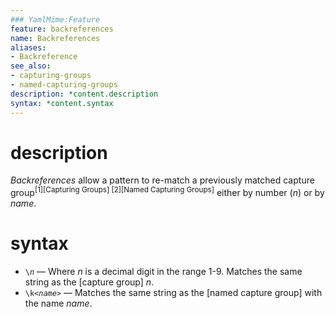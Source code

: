 ```yaml
---
### YamlMime:Feature
feature: backreferences
name: Backreferences
aliases:
- Backreference
see_also:
- capturing-groups
- named-capturing-groups
description: *content.description
syntax: *content.syntax
---
```

# description
<dfn>Backreferences</dfn> allow a pattern to re-match a previously matched capture group<sup>[1][Capturing Groups] [2][Named Capturing Groups]</sup> either by number (_n_) or by _name_.

# syntax
- <code>\\*n*</code> &mdash; Where *n* is a decimal digit in the range 1-9. Matches the same string as the [capture group] *n*.
- <code>\\k\<*name*\></code> &mdash; Matches the same string as the [named capture group] with the name *name*.